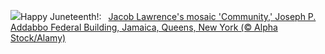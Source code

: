 ![](https://www.bing.com/th?id=OHR.LawrenceMosaic_EN-US0314379909_UHD.jpg&w=1000)Happy Juneteenth!:&nbsp;&ensp;[Jacob Lawrence's mosaic 'Community,' Joseph P. Addabbo Federal Building, Jamaica, Queens, New York (© Alpha Stock/Alamy)](https://www.bing.com/th?id=OHR.LawrenceMosaic_EN-US0314379909_UHD.jpg)
<br><br/>
